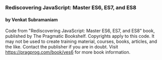 ### Rediscovering JavaScript: Master ES6, ES7, and ES8
#### by Venkat Subramaniam

Code from "Rediscovering JavaScript: Master ES6, ES7, and ES8" book, published by The Pragmatic Bookshelf.
Copyrights apply to this code. It may not be used to create training material, courses, books, articles, and the like.
Contact the publisher if you are in doubt.
Visit https://pragprog.com/book/ves6 for more book information.

